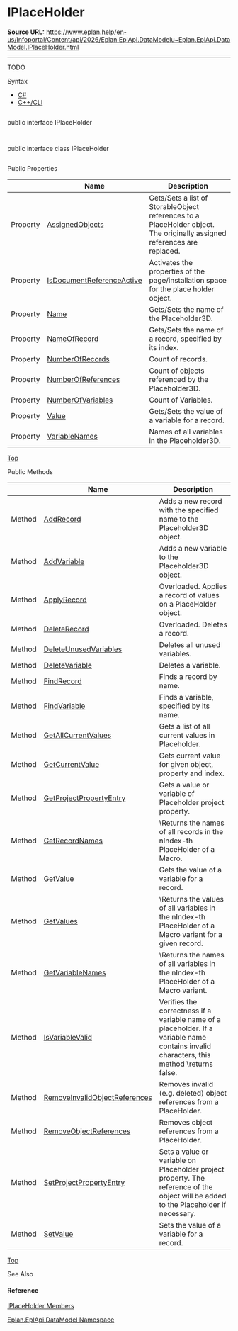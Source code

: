 # IPlaceHolder

**Source URL:** https://www.eplan.help/en-us/Infoportal/Content/api/2026/Eplan.EplApi.DataModelu~Eplan.EplApi.DataModel.IPlaceHolder.html

---

TODO

Syntax

- [C#](#i-syntax-CS)
- [C++/CLI](#i-syntax-CPP2005)

```
```
public interface IPlaceHolder
```
```

```
```
public interface class IPlaceHolder
```
```





Public Properties

|  | Name | Description |
| --- | --- | --- |
| Property | [AssignedObjects](Eplan.EplApi.DataModelu~Eplan.EplApi.DataModel.IPlaceHolder~AssignedObjects.html) | Gets/Sets a list of StorableObject references to a PlaceHolder object. The originally assigned references are replaced. |
| Property | [IsDocumentReferenceActive](Eplan.EplApi.DataModelu~Eplan.EplApi.DataModel.IPlaceHolder~IsDocumentReferenceActive.html) | Activates the properties of the page/installation space for the place holder object. |
| Property | [Name](Eplan.EplApi.DataModelu~Eplan.EplApi.DataModel.IPlaceHolder~Name.html) | Gets/Sets the name of the Placeholder3D. |
| Property | [NameOfRecord](Eplan.EplApi.DataModelu~Eplan.EplApi.DataModel.IPlaceHolder~NameOfRecord.html) | Gets/Sets the name of a record, specified by its index. |
| Property | [NumberOfRecords](Eplan.EplApi.DataModelu~Eplan.EplApi.DataModel.IPlaceHolder~NumberOfRecords.html) | Count of records. |
| Property | [NumberOfReferences](Eplan.EplApi.DataModelu~Eplan.EplApi.DataModel.IPlaceHolder~NumberOfReferences.html) | Count of objects referenced by the Placeholder3D. |
| Property | [NumberOfVariables](Eplan.EplApi.DataModelu~Eplan.EplApi.DataModel.IPlaceHolder~NumberOfVariables.html) | Count of Variables. |
| Property | [Value](Eplan.EplApi.DataModelu~Eplan.EplApi.DataModel.IPlaceHolder~Value.html) | Gets/Sets the value of a variable for a record. |
| Property | [VariableNames](Eplan.EplApi.DataModelu~Eplan.EplApi.DataModel.IPlaceHolder~VariableNames.html) | Names of all variables in the Placeholder3D. |

[Top](#top)

Public Methods

|  | Name | Description |
| --- | --- | --- |
| Method | [AddRecord](Eplan.EplApi.DataModelu~Eplan.EplApi.DataModel.IPlaceHolder~AddRecord.html) | Adds a new record with the specified name to the Placeholder3D object. |
| Method | [AddVariable](Eplan.EplApi.DataModelu~Eplan.EplApi.DataModel.IPlaceHolder~AddVariable.html) | Adds a new variable to the Placeholder3D object. |
| Method | [ApplyRecord](Eplan.EplApi.DataModelu~Eplan.EplApi.DataModel.IPlaceHolder~ApplyRecord.html) | Overloaded. Applies a record of values on a PlaceHolder object. |
| Method | [DeleteRecord](Eplan.EplApi.DataModelu~Eplan.EplApi.DataModel.IPlaceHolder~DeleteRecord.html) | Overloaded. Deletes a record. |
| Method | [DeleteUnusedVariables](Eplan.EplApi.DataModelu~Eplan.EplApi.DataModel.IPlaceHolder~DeleteUnusedVariables.html) | Deletes all unused variables. |
| Method | [DeleteVariable](Eplan.EplApi.DataModelu~Eplan.EplApi.DataModel.IPlaceHolder~DeleteVariable.html) | Deletes a variable. |
| Method | [FindRecord](Eplan.EplApi.DataModelu~Eplan.EplApi.DataModel.IPlaceHolder~FindRecord.html) | Finds a record by name. |
| Method | [FindVariable](Eplan.EplApi.DataModelu~Eplan.EplApi.DataModel.IPlaceHolder~FindVariable.html) | Finds a variable, specified by its name. |
| Method | [GetAllCurrentValues](Eplan.EplApi.DataModelu~Eplan.EplApi.DataModel.IPlaceHolder~GetAllCurrentValues.html) | Gets a list of all current values in Placeholder. |
| Method | [GetCurrentValue](Eplan.EplApi.DataModelu~Eplan.EplApi.DataModel.IPlaceHolder~GetCurrentValue.html) | Gets current value for given object, property and index. |
| Method | [GetProjectPropertyEntry](Eplan.EplApi.DataModelu~Eplan.EplApi.DataModel.IPlaceHolder~GetProjectPropertyEntry.html) | Gets a value or variable of Placeholder project property. |
| Method | [GetRecordNames](Eplan.EplApi.DataModelu~Eplan.EplApi.DataModel.IPlaceHolder~GetRecordNames.html) | \Returns the names of all records in the nIndex-th PlaceHolder of a Macro. |
| Method | [GetValue](Eplan.EplApi.DataModelu~Eplan.EplApi.DataModel.IPlaceHolder~GetValue.html) | Gets the value of a variable for a record. |
| Method | [GetValues](Eplan.EplApi.DataModelu~Eplan.EplApi.DataModel.IPlaceHolder~GetValues.html) | \Returns the values of all variables in the nIndex-th PlaceHolder of a Macro variant for a given record. |
| Method | [GetVariableNames](Eplan.EplApi.DataModelu~Eplan.EplApi.DataModel.IPlaceHolder~GetVariableNames.html) | \Returns the names of all variables in the nIndex-th PlaceHolder of a Macro variant. |
| Method | [IsVariableValid](Eplan.EplApi.DataModelu~Eplan.EplApi.DataModel.IPlaceHolder~IsVariableValid.html) | Verifies the correctness if a variable name of a placeholder. If a variable name contains invalid characters, this method \returns false. |
| Method | [RemoveInvalidObjectReferences](Eplan.EplApi.DataModelu~Eplan.EplApi.DataModel.IPlaceHolder~RemoveInvalidObjectReferences.html) | Removes invalid (e.g. deleted) object references from a PlaceHolder. |
| Method | [RemoveObjectReferences](Eplan.EplApi.DataModelu~Eplan.EplApi.DataModel.IPlaceHolder~RemoveObjectReferences.html) | Removes object references from a PlaceHolder. |
| Method | [SetProjectPropertyEntry](Eplan.EplApi.DataModelu~Eplan.EplApi.DataModel.IPlaceHolder~SetProjectPropertyEntry.html) | Sets a value or variable on Placeholder project property. The reference of the object will be added to the Placeholder if necessary. |
| Method | [SetValue](Eplan.EplApi.DataModelu~Eplan.EplApi.DataModel.IPlaceHolder~SetValue.html) | Sets the value of a variable for a record. |

[Top](#top)




See Also

#### Reference

[IPlaceHolder Members](Eplan.EplApi.DataModelu~Eplan.EplApi.DataModel.IPlaceHolder_members.html)
  
[Eplan.EplApi.DataModel Namespace](Eplan.EplApi.DataModelu~Eplan.EplApi.DataModel_namespace.html)